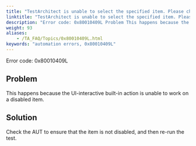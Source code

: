 ```yaml
--- 
title: "TestArchitect is unable to select the specified item. Please check the *<itemName\\>* item in the *<controlName\\>* control, which resides in the *<windowName\\>* window, is not disabled."
linktitle: "TestArchitect is unable to select the specified item. Please check the <itemName\\> item in the <controlName\\> control, which resides in the <windowName\\> window, is not disabled."
description: "Error code: 0x80010409L Problem This happens because the UI-interactive built-in action is unable to work on a disabled item. Solution Check the AUT to ensure that the item is not disabled, and then ..."
weight: 93
aliases: 
    - /TA_FAQ/Topics/0x80010409L.html
keywords: "automation errors, 0x80010409L"
---
```


Error code: 0x80010409L

## Problem

This happens because the UI-interactive built-in action is unable to work on a disabled item.

## Solution

Check the AUT to ensure that the item is not disabled, and then re-run the test.




